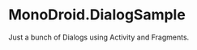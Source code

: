 MonoDroid.DialogSample
======================

Just a bunch of Dialogs using Activity and Fragments.